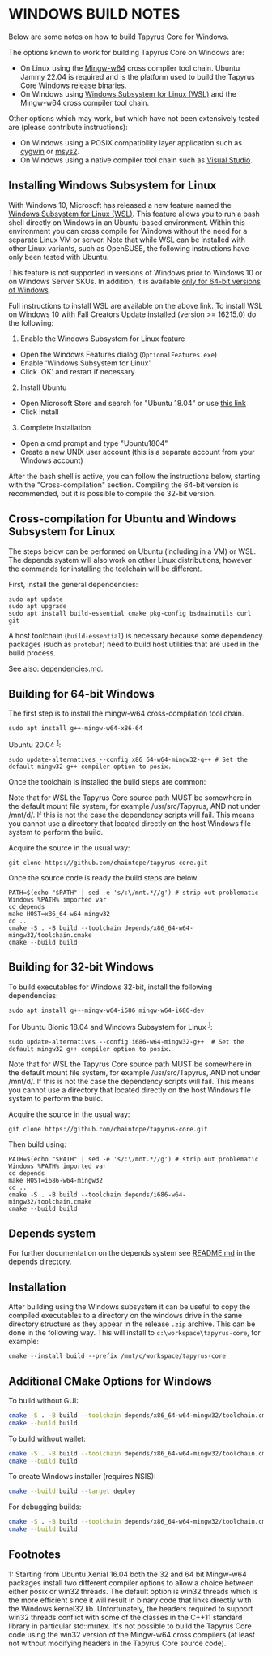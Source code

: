 WINDOWS BUILD NOTES
====================

Below are some notes on how to build Tapyrus Core for Windows.

The options known to work for building Tapyrus Core on Windows are:

* On Linux using the [Mingw-w64](https://mingw-w64.org/doku.php) cross compiler tool chain. Ubuntu Jammy 22.04 is required
and is the platform used to build the Tapyrus Core Windows release binaries.
* On Windows using [Windows
Subsystem for Linux (WSL)](https://msdn.microsoft.com/commandline/wsl/about) and the Mingw-w64 cross compiler tool chain.

Other options which may work, but which have not been extensively tested are (please contribute instructions):

* On Windows using a POSIX compatibility layer application such as [cygwin](http://www.cygwin.com/) or [msys2](http://www.msys2.org/).
* On Windows using a native compiler tool chain such as [Visual Studio](https://www.visualstudio.com).

Installing Windows Subsystem for Linux
---------------------------------------

With Windows 10, Microsoft has released a new feature named the [Windows
Subsystem for Linux (WSL)](https://msdn.microsoft.com/commandline/wsl/about). This
feature allows you to run a bash shell directly on Windows in an Ubuntu-based
environment. Within this environment you can cross compile for Windows without
the need for a separate Linux VM or server. Note that while WSL can be installed with
other Linux variants, such as OpenSUSE, the following instructions have only been
tested with Ubuntu.

This feature is not supported in versions of Windows prior to Windows 10 or on
Windows Server SKUs. In addition, it is available [only for 64-bit versions of
Windows](https://msdn.microsoft.com/en-us/commandline/wsl/install_guide).

Full instructions to install WSL are available on the above link.
To install WSL on Windows 10 with Fall Creators Update installed (version >= 16215.0) do the following:

1. Enable the Windows Subsystem for Linux feature
  * Open the Windows Features dialog (`OptionalFeatures.exe`)
  * Enable 'Windows Subsystem for Linux'
  * Click 'OK' and restart if necessary
2. Install Ubuntu
  * Open Microsoft Store and search for "Ubuntu 18.04" or use [this link](https://www.microsoft.com/store/productId/9N9TNGVNDL3Q)
  * Click Install
3. Complete Installation
  * Open a cmd prompt and type "Ubuntu1804"
  * Create a new UNIX user account (this is a separate account from your Windows account)

After the bash shell is active, you can follow the instructions below, starting
with the "Cross-compilation" section. Compiling the 64-bit version is
recommended, but it is possible to compile the 32-bit version.

Cross-compilation for Ubuntu and Windows Subsystem for Linux
------------------------------------------------------------

The steps below can be performed on Ubuntu (including in a VM) or WSL. The depends system
will also work on other Linux distributions, however the commands for
installing the toolchain will be different.

First, install the general dependencies:

    sudo apt update
    sudo apt upgrade
    sudo apt install build-essential cmake pkg-config bsdmainutils curl git

A host toolchain (`build-essential`) is necessary because some dependency
packages (such as `protobuf`) need to build host utilities that are used in the
build process.

See also: [dependencies.md](dependencies.md).

## Building for 64-bit Windows

The first step is to install the mingw-w64 cross-compilation tool chain.

    sudo apt install g++-mingw-w64-x86-64

Ubuntu 20.04 <sup>[1](#footnote1)</sup>:

    sudo update-alternatives --config x86_64-w64-mingw32-g++ # Set the default mingw32 g++ compiler option to posix.

Once the toolchain is installed the build steps are common:

Note that for WSL the Tapyrus Core source path MUST be somewhere in the default mount file system, for
example /usr/src/Tapyrus, AND not under /mnt/d/. If this is not the case the dependency scripts will fail.
This means you cannot use a directory that located directly on the host Windows file system to perform the build.

Acquire the source in the usual way:

    git clone https://github.com/chaintope/tapyrus-core.git

Once the source code is ready the build steps are below.

    PATH=$(echo "$PATH" | sed -e 's/:\/mnt.*//g') # strip out problematic Windows %PATH% imported var
    cd depends
    make HOST=x86_64-w64-mingw32
    cd ..
    cmake -S . -B build --toolchain depends/x86_64-w64-mingw32/toolchain.cmake
    cmake --build build

## Building for 32-bit Windows

To build executables for Windows 32-bit, install the following dependencies:

    sudo apt install g++-mingw-w64-i686 mingw-w64-i686-dev

For Ubuntu Bionic 18.04 and Windows Subsystem for Linux <sup>[1](#footnote1)</sup>:

    sudo update-alternatives --config i686-w64-mingw32-g++  # Set the default mingw32 g++ compiler option to posix.

Note that for WSL the Tapyrus Core source path MUST be somewhere in the default mount file system, for
example /usr/src/Tapyrus, AND not under /mnt/d/. If this is not the case the dependency scripts will fail.
This means you cannot use a directory that located directly on the host Windows file system to perform the build.

Acquire the source in the usual way:

    git clone https://github.com/chaintope/tapyrus-core.git

Then build using:

    PATH=$(echo "$PATH" | sed -e 's/:\/mnt.*//g') # strip out problematic Windows %PATH% imported var
    cd depends
    make HOST=i686-w64-mingw32
    cd ..
    cmake -S . -B build --toolchain depends/i686-w64-mingw32/toolchain.cmake
    cmake --build build

## Depends system

For further documentation on the depends system see [README.md](../depends/README.md) in the depends directory.

Installation
-------------

After building using the Windows subsystem it can be useful to copy the compiled
executables to a directory on the windows drive in the same directory structure
as they appear in the release `.zip` archive. This can be done in the following
way. This will install to `c:\workspace\tapyrus-core`, for example:

    cmake --install build --prefix /mnt/c/workspace/tapyrus-core

Additional CMake Options for Windows
------------------------------------

To build without GUI:
```bash
cmake -S . -B build --toolchain depends/x86_64-w64-mingw32/toolchain.cmake -DBUILD_GUI=OFF
cmake --build build
```

To build without wallet:
```bash
cmake -S . -B build --toolchain depends/x86_64-w64-mingw32/toolchain.cmake -DENABLE_WALLET=OFF
cmake --build build
```

To create Windows installer (requires NSIS):
```bash
cmake --build build --target deploy
```

For debugging builds:
```bash
cmake -S . -B build --toolchain depends/x86_64-w64-mingw32/toolchain.cmake -DCMAKE_BUILD_TYPE=Debug
cmake --build build
```

Footnotes
---------

<a name="footnote1">1</a>: Starting from Ubuntu Xenial 16.04 both the 32 and 64 bit Mingw-w64 packages install two different
compiler options to allow a choice between either posix or win32 threads. The default option is win32 threads which is the more
efficient since it will result in binary code that links directly with the Windows kernel32.lib. Unfortunately, the headers
required to support win32 threads conflict with some of the classes in the C++11 standard library in particular std::mutex.
It's not possible to build the Tapyrus Core code using the win32 version of the Mingw-w64 cross compilers (at least not without
modifying headers in the Tapyrus Core source code).

